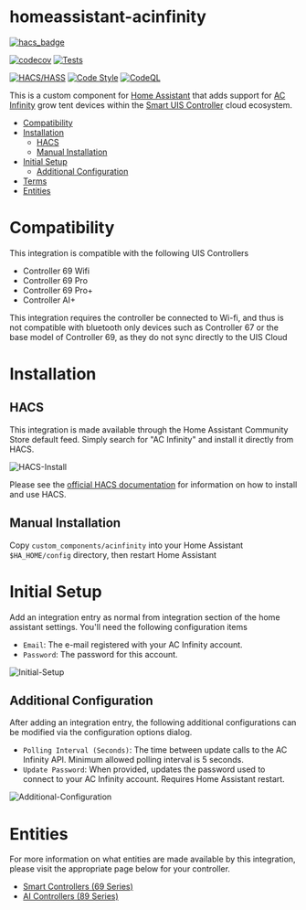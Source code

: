 # homeassistant-acinfinity

[![hacs_badge](https://img.shields.io/badge/HACS-Default-orange.svg?style=for-the-badge)](https://github.com/custom-components/hacs)

[![codecov](https://codecov.io/gh/dalinicus/homeassistant-acinfinity/graph/badge.svg?token=C4TMDAU344)](https://codecov.io/gh/dalinicus/homeassistant-acinfinity)
[![Tests](https://github.com/dalinicus/homeassistant-acinfinity/actions/workflows/tests.yaml/badge.svg)](https://github.com/dalinicus/homeassistant-acinfinity/actions/workflows/tests.yaml)

[![HACS/HASS](https://github.com/dalinicus/homeassistant-acinfinity/actions/workflows/validate.yaml/badge.svg)](https://github.com/dalinicus/homeassistant-acinfinity/actions/workflows/validate.yaml)
[![Code Style](https://github.com/dalinicus/homeassistant-acinfinity/actions/workflows/style.yaml/badge.svg)](https://github.com/dalinicus/homeassistant-acinfinity/actions/workflows/style.yaml)
[![CodeQL](https://github.com/dalinicus/homeassistant-acinfinity/actions/workflows/codeql.yaml/badge.svg)](https://github.com/dalinicus/homeassistant-acinfinity/actions/workflows/codeql.yaml)


This is a custom component for [Home Assistant](http://home-assistant.io) that adds support for [AC Infinity](https://acinfinity.com/) grow tent devices within the [Smart UIS Controller](https://acinfinity.com/smart-controllers/) cloud ecosystem.

- [Compatibility](#compatibility)
- [Installation](#installation)
  - [HACS](#hacs)
  - [Manual Installation](#manual-installation)
- [Initial Setup](#initial-setup)
  - [Additional Configuration](#additional-configuration)
- [Terms](#terms)
- [Entities](#entities)

# Compatibility

This integration is compatible with the following UIS Controllers

- Controller 69 Wifi
- Controller 69 Pro
- Controller 69 Pro+
- Controller AI+

This integration requires the controller be connected to Wi-fi, and thus is not compatible with bluetooth only devices such as Controller 67 or the base model of Controller 69, as they do not sync directly to the UIS Cloud

# Installation

## HACS

This integration is made available through the Home Assistant Community Store default feed.  Simply search for "AC Infinity" and install it directly from HACS.

![HACS-Install](/images/hacs-install.png)

Please see the [official HACS documentation](https://hacs.xyz) for information on how to install and use HACS.

## Manual Installation

Copy `custom_components/acinfinity` into your Home Assistant `$HA_HOME/config` directory, then restart Home Assistant

# Initial Setup
Add an integration entry as normal from integration section of the home assistant settings.  You'll need the following configuration items

- `Email`: The e-mail registered with your AC Infinity account.
- `Password`: The password for this account.

![Initial-Setup](/images/initial-setup.png)

## Additional Configuration

After adding an integration entry, the following additional configurations can be modified via the configuration options dialog.

- `Polling Interval (Seconds)`: The time between update calls to the AC Infinity API.  Minimum allowed polling interval is 5 seconds.
- `Update Password`: When provided, updates the password used to connect to your AC Infinity account.  Requires Home Assistant restart.

![Additional-Configuration](/images/additional-configuration.png)

# Entities

For more information on what entities are made available by this integration, please visit the appropriate page below for your controller.

- [Smart Controllers (69 Series)](docs/SmartControllers.md)
- [AI Controllers (89 Series)](docs/AIControllers.md)

